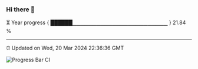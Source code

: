 ### Hi there 👋

⏳ Year progress { ██████▁▁▁▁▁▁▁▁▁▁▁▁▁▁▁▁▁▁▁▁▁▁▁▁ } 21.84 %

---

⏰ Updated on Wed, 20 Mar 2024 22:36:36 GMT

![Progress Bar CI](https://github.com/IshwaranRudhara/GIT-ACTION/workflows/Progress%20Bar%20CI/badge.svg)
